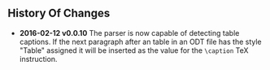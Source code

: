 
## History Of Changes

* **2016-02-12 v0.0.10** The parser is now capable of detecting table
  captions. If the next paragraph after an table in an ODT file has the
style "Table" assigned it will be inserted as the value for the
``\caption`` TeX instruction.
